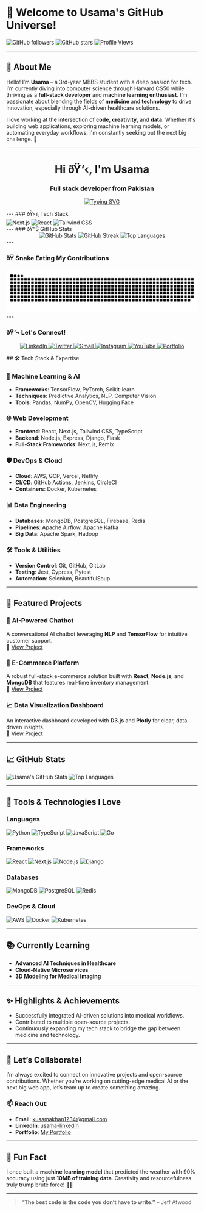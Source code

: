 # 👋 Welcome to Usama's GitHub Universe!

![GitHub followers](https://img.shields.io/github/followers/usama7871?label=Follow&style=social)
![GitHub stars](https://img.shields.io/github/stars/usama7871?label=Stars&style=social)
![Profile Views](https://komarev.com/ghpvc/?username=usama7871&color=blueviolet&label=Profile+Views)

---

## 🌟 About Me

Hello! I’m **Usama** – a 3rd-year MBBS student with a deep passion for tech. I’m currently diving into computer science through Harvard CS50 while thriving as a **full-stack developer** and **machine learning enthusiast**. I’m passionate about blending the fields of **medicine** and **technology** to drive innovation, especially through AI-driven healthcare solutions.

I love working at the intersection of **code**, **creativity**, and **data**. Whether it's building web applications, exploring machine learning models, or automating everyday workflows, I'm constantly seeking out the next big challenge. 🚀

---

<h1 align="center">Hi ðŸ‘‹, I'm Usama</h1>
<h3 align="center">Full stack developer  from Pakistan</h3>
<p align="center">
  <a href="https://github.com/usama7871">
    <img src="https://readme-typing-svg.demolab.com?font=Fira+Code&pause=1000&color=00FF00&center=true&vCenter=true&width=435&lines=Turning+Ideas+into+Reality;Building+Modern+Web+Apps;Always+Learning+%26+Growing" alt="Typing SVG" />
  </a>
</p>
---
### ðŸ› ï¸ Tech Stack
<div class="tech-icons">
  <img src="https://img.shields.io/badge/Next.js-000000?style=for-the-badge&logo=next.js&logoColor=white" alt="Next.js" />
  <img src="https://img.shields.io/badge/React-20232A?style=for-the-badge&logo=react&logoColor=61DAFB" alt="React" />
  <img src="https://img.shields.io/badge/Tailwind_CSS-38B2AC?style=for-the-badge&logo=tailwind-css&logoColor=white" alt="Tailwind CSS" />
</div>
---
### ðŸ“Š GitHub Stats
<div align="center">
  <img src="https://github-readme-stats.vercel.app/api?username=usama7871&show_icons=true&theme=dark&hide_border=true&include_all_commits=true&count_private=true" alt="GitHub Stats" width="48%" />
  <img src="https://github-readme-streak-stats.herokuapp.com/?user=usama7871&theme=dark&hide_border=true" alt="GitHub Streak" width="48%" />
  <img src="https://github-readme-stats.vercel.app/api/top-langs/?username=usama7871&layout=compact&theme=dark&hide_border=true" alt="Top Languages" width="48%" />
</div>
---

### ðŸ Snake Eating My Contributions
<div align="center">
  <img src="https://raw.githubusercontent.com/Platane/snk/output/github-contribution-grid-snake.svg" alt="Snake Animation" />
</div>
---

### ðŸ’¬ Let's Connect!
<p align="center">
  <a href="{linkedin}" target="_blank">
    <img src="https://img.shields.io/badge/LinkedIn-0077B5?style=for-the-badge&logo=linkedin&logoColor=white" alt="LinkedIn" />
  </a>
  <a href="{twitter}" target="_blank">
    <img src="https://img.shields.io/badge/Twitter-1DA1F2?style=for-the-badge&logo=twitter&logoColor=white" alt="Twitter" />
  </a>
  <a href="mailto:{gmail}" target="_blank">
    <img src="https://img.shields.io/badge/Gmail-D14836?style=for-the-badge&logo=gmail&logoColor=white" alt="Gmail" />
  </a>
  <a href="{instagram}" target="_blank">
    <img src="https://img.shields.io/badge/Instagram-E4405F?style=for-the-badge&logo=instagram&logoColor=white" alt="Instagram" />
  </a>
  <a href="{youtube}" target="_blank">
    <img src="https://img.shields.io/badge/YouTube-FF0000?style=for-the-badge&logo=youtube&logoColor=white" alt="YouTube" />
  </a>
  <a href="{portfolio}" target="_blank">
    <img src="https://img.shields.io/badge/Portfolio-000000?style=for-the-badge&logo=portfolio&logoColor=white" alt="Portfolio" />
  </a>
</p>
## 🛠️ Tech Stack & Expertise

### 🧠 Machine Learning & AI  
- **Frameworks**: TensorFlow, PyTorch, Scikit-learn  
- **Techniques**: Predictive Analytics, NLP, Computer Vision  
- **Tools**: Pandas, NumPy, OpenCV, Hugging Face  

### 🌐 Web Development  
- **Frontend**: React, Next.js, Tailwind CSS, TypeScript  
- **Backend**: Node.js, Express, Django, Flask  
- **Full-Stack Frameworks**: Next.js, Remix  

### 🛡️ DevOps & Cloud  
- **Cloud**: AWS, GCP, Vercel, Netlify  
- **CI/CD**: GitHub Actions, Jenkins, CircleCI  
- **Containers**: Docker, Kubernetes  

### 📊 Data Engineering  
- **Databases**: MongoDB, PostgreSQL, Firebase, Redis  
- **Pipelines**: Apache Airflow, Apache Kafka  
- **Big Data**: Apache Spark, Hadoop  

### 🛠️ Tools & Utilities  
- **Version Control**: Git, GitHub, GitLab  
- **Testing**: Jest, Cypress, Pytest  
- **Automation**: Selenium, BeautifulSoup  

---

## 🚀 Featured Projects

### 🌟 AI-Powered Chatbot  
A conversational AI chatbot leveraging **NLP** and **TensorFlow** for intuitive customer support.  
🔗 [View Project](#)

### 🛒 E-Commerce Platform  
A robust full-stack e-commerce solution built with **React**, **Node.js**, and **MongoDB** that features real-time inventory management.  
🔗 [View Project](https://hackathon-2-nu-ten.vercel.app/)
### 📈 Data Visualization Dashboard  
An interactive dashboard developed with **D3.js** and **Plotly** for clear, data-driven insights.  
🔗 [View Project](https://password-strength-meter-9hwukrpbzkgkuqkue4n9j6.streamlit.app/)

---

## 📈 GitHub Stats

![Usama's GitHub Stats](https://github-readme-stats.vercel.app/api?username=usama7871&show_icons=true&hide_title=true&count_private=true&hide=prs&theme=radical)
![Top Languages](https://github-readme-stats.vercel.app/api/top-langs/?username=usama7871&layout=compact&theme=radical)

---

## 🎨 Tools & Technologies I Love

### **Languages**  
![Python](https://img.shields.io/badge/-Python-3776AB?logo=python&logoColor=white)
![TypeScript](https://img.shields.io/badge/-TypeScript-3178C6?logo=typescript&logoColor=white)
![JavaScript](https://img.shields.io/badge/-JavaScript-F7DF1E?logo=javascript&logoColor=black)
![Go](https://img.shields.io/badge/-Go-00ADD8?logo=go&logoColor=white)

### **Frameworks**  
![React](https://img.shields.io/badge/-React-61DAFB?logo=react&logoColor=black)
![Next.js](https://img.shields.io/badge/-Next.js-000000?logo=next.js&logoColor=white)
![Node.js](https://img.shields.io/badge/-Node.js-339933?logo=node.js&logoColor=white)
![Django](https://img.shields.io/badge/-Django-092E20?logo=django&logoColor=white)

### **Databases**  
![MongoDB](https://img.shields.io/badge/-MongoDB-47A248?logo=mongodb&logoColor=white)
![PostgreSQL](https://img.shields.io/badge/-PostgreSQL-4169E1?logo=postgresql&logoColor=white)
![Redis](https://img.shields.io/badge/-Redis-DC382D?logo=redis&logoColor=white)

### **DevOps & Cloud**  
![AWS](https://img.shields.io/badge/-AWS-232F3E?logo=amazon-aws&logoColor=white)
![Docker](https://img.shields.io/badge/-Docker-2496ED?logo=docker&logoColor=white)
![Kubernetes](https://img.shields.io/badge/-Kubernetes-326CE5?logo=kubernetes&logoColor=white)

---

## 📚 Currently Learning

- **Advanced AI Techniques in Healthcare**
- **Cloud-Native Microservices**
- **3D Modeling for Medical Imaging**

---

## ✨ Highlights & Achievements

- Successfully integrated AI-driven solutions into medical workflows.
- Contributed to multiple open-source projects.
- Continuously expanding my tech stack to bridge the gap between medicine and technology.

---

## 🌟 Let’s Collaborate!

I’m always excited to connect on innovative projects and open-source contributions. Whether you’re working on cutting-edge medical AI or the next big web app, let’s team up to create something amazing.

### 📫 Reach Out:  
- **Email**: [kusamakhan1234@gmail.com](mailto:kusamakhan1234@gmail.com)  
- **LinkedIn**: [usama-linkedin](https://www.linkedin.com/in/usama7871)  
- **Portfolio**: [My Portfolio](https://my-cv-ashen.vercel.app/)

---

## 🎉 Fun Fact

I once built a **machine learning model** that predicted the weather with 90% accuracy using just **10MB of training data**. Creativity and resourcefulness truly trump brute force! 🧠✨

---

> **“The best code is the code you don’t have to write.”** – Jeff Atwood

